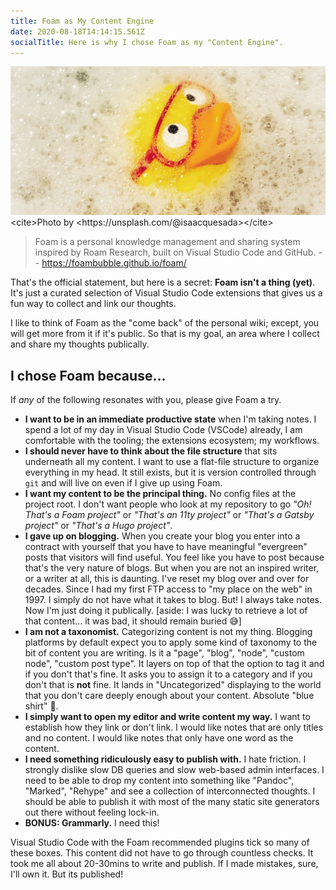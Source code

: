 ```yaml
---
title: Foam as My Content Engine
date: 2020-08-18T14:14:15.561Z
socialTitle: Here is why I chose Foam as my "Content Engine".
---
```

![Duck into the water!](images/6f8ad37b23da3a4091eb834570cf2103904340f12b3eabc3ff9d1db873c0993e.png "Photo  by https://unsplash.com/@isaacquesada")<cite>Photo by <https://unsplash.com/@isaacquesada></cite>

> Foam is a personal knowledge management and sharing system inspired by Roam Research, built on Visual Studio Code and GitHub. -- <https://foambubble.github.io/foam/>

That's the official statement, but here is a secret: **Foam isn't a thing (yet)**. It's just a curated selection of Visual Studio Code extensions that gives us a fun way to collect and link our thoughts.

I like to think of Foam as the "come back" of the personal wiki; except, you will get more from it if it's public. So that is my goal, an area where I collect and share my thoughts publically. 

## I chose Foam because...

If _any_ of the following resonates with you, please give Foam a try.

* **I want to be in an immediate productive state** when I'm taking notes. I spend a lot of my day in Visual Studio Code (VSCode) already, I am comfortable with the tooling; the extensions ecosystem; my workflows. 
* **I should never have to think about the file structure** that sits underneath all my content. I want to use a flat-file structure to organize everything in my head. It still exists, but it is version controlled through `git` and will live on even if I give up using Foam.
* **I want my content to be the principal thing.** No config files at the project root. I don't want people who look at my repository to go *"Oh! That's a Foam project"* or *"That's an 11ty project"* or *"That's a Gatsby project"* or *"That's a Hugo project"*.
* **I gave up on blogging.** When you create your blog you enter into a contract with yourself that you have to have meaningful "evergreen" posts that visitors will find useful. You feel like you have to post because that's the very nature of blogs. But when you are not an inspired writer, or a writer at all, this is daunting. I've reset my blog over and over for decades. Since I had my first FTP access to "my place on the web" in 1997. I simply do not have what it takes to blog. But! I always take notes. Now I'm just doing it publically. [aside: I was lucky to retrieve a lot of that content... it was bad, it should remain buried 😅]
* **I am not a taxonomist.** Categorizing content is not my thing. Blogging platforms by default expect you to apply some kind of taxonomy to the bit of content you are writing. Is it a "page", "blog", "node", "custom node", "custom post type". It layers on top of that the option to tag it and if you don't that's fine. It asks you to assign it to a category and if you don't that is **not** fine. It lands in "Uncategorized" displaying to the world that you don't care deeply enough about your content. Absolute "blue shirt" 👕.
* **I simply want to open my editor and write content my way.** I want to establish how they link or don't link. I would like notes that are only titles and no content. I would like notes that only have one word as the content. 
* **I need something ridiculously easy to publish with.** I hate friction. I strongly dislike slow DB queries and slow web-based admin interfaces. I need to be able to drop my content into something like "Pandoc", "Marked", "Rehype" and see a collection of interconnected thoughts. I should be able to publish it with most of the many static site generators out there without feeling lock-in.
* **BONUS: Grammarly.** I need this!

Visual Studio Code with the Foam recommended plugins tick so many of these boxes. This content did not have to go through countless checks. It took me all about 20-30mins to write and publish. If I made mistakes, sure, I'll own it. But its published!
